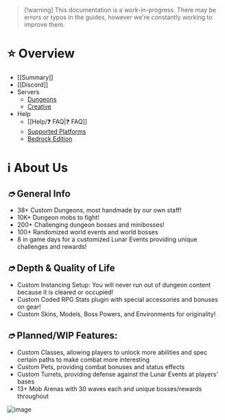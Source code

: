 > [!warning] This documentation is a work-in-progress. There may be errors or typos in the guides, however we're constantly working to improve them.

# ⭐ Overview

- [[Summary]]
- [[Discord]]
- Servers
  - [Dungeons](Dungeons/Getting%20Started.md)
  - [Creative](Creative/Getting%20Started.md)
- Help
  - [[Help/❓ FAQ|❓ FAQ]]
  - [Supported Platforms](Help/Supported%20Platforms.md)
  - [Bedrock Edition](Help/Bedrock%20Edition.md)

# ℹ About Us

## _➮_ General Info

* 38+ Custom Dungeons, most handmade by our own staff!
* 10K+ Dungeon mobs to fight!
* 200+ Challenging dungeon bosses and minibosses!
* 100+ Randomized world events and world bosses
* 8 in game days for a customized Lunar Events providing unique challenges and rewards!﻿
## _➮_ Depth & Quality of Life

* Custom Instancing Setup: You will never run out of dungeon content because it is cleared or occupied!
* Custom Coded RPG Stats plugin with special accessories and bonuses on gear!
* Custom Skins, Models, Boss Powers, and Environments for originality!
## _➮_ Planned/WIP Features:

* Custom Classes, allowing players to unlock more abilities and spec certain paths to make combat more interesting
* Custom Pets, providing combat bonuses and status effects
* Custom Turrets, providing defense against the Lunar Events at players' bases
* 13+ Mob Arenas with 30 waves each and unique bosses/rewards throughout



![image](https://cdn.freedomcraft.systems/assets/wiki/about_us.png)




